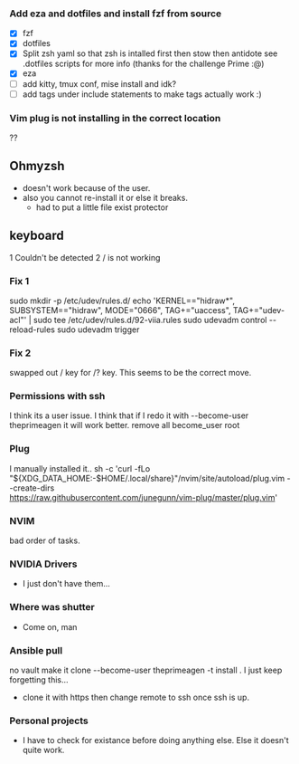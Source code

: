 ### Add eza and dotfiles and install fzf from source
- [x] fzf
- [x] dotfiles
- [x] Split zsh yaml so that zsh is intalled first then stow then antidote see .dotfiles scripts for more info (thanks for the challenge Prime :@)
- [x] eza
- [ ] add kitty, tmux conf, mise install and idk?
- [ ] add tags under include statements to make tags actually work :)
### Vim plug is not installing in the correct location
??

## Ohmyzsh
* doesn't work because of the user.
* also you cannot re-install it or else it breaks.
  * had to put a little file exist protector

## keyboard
1 Couldn't be detected
2 / is not working

### Fix 1
sudo mkdir -p /etc/udev/rules.d/
echo 'KERNEL=="hidraw*", SUBSYSTEM=="hidraw", MODE="0666", TAG+="uaccess", TAG+="udev-acl"' | sudo tee /etc/udev/rules.d/92-viia.rules
sudo udevadm control --reload-rules
sudo udevadm trigger

### Fix 2
swapped out / key for /? key.  This seems to be the correct move.

### Permissions with ssh
I think its a user issue.  I think that if I redo it with --become-user theprimeagen it will work better.
remove all become_user root



### Plug
I manually installed it..
sh -c 'curl -fLo "${XDG_DATA_HOME:-$HOME/.local/share}"/nvim/site/autoload/plug.vim --create-dirs \
       https://raw.githubusercontent.com/junegunn/vim-plug/master/plug.vim'
### NVIM
bad order of tasks.

### NVIDIA Drivers
* I just don't have them...

### Where was shutter
* Come on, man

### Ansible pull
no vault
make it clone
--become-user theprimeagen
-t install .  I just keep forgetting this...
- clone it with https then change remote to ssh once ssh is up.

### Personal projects
- I have to check for existance before doing anything else.  Else it doesn't
  quite work.
